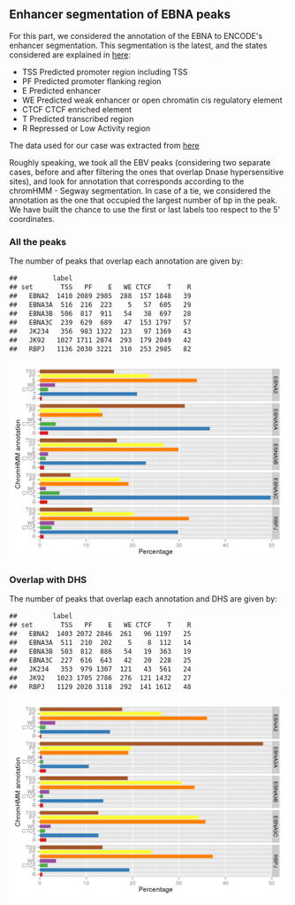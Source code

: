 
## Enhancer segmentation of EBNA peaks

For this part, we considered the annotation of the EBNA to ENCODE's
enhancer segmentation. This segmentation is the latest, and the states
considered are explained in
[here](https://genome.ucsc.edu/cgi-bin/hgTrackUi?g=wgEncodeAwgSegmentation&db=hg19):

- TSS	Predicted promoter region including TSS
- PF	Predicted promoter flanking region
- E		Predicted enhancer
- WE	Predicted weak enhancer or open chromatin cis regulatory element
- CTCF	CTCF enriched element
- T		Predicted transcribed region
- R		Repressed or Low Activity region




The data used for our case was extracted from
[here](https://www.encodeproject.org/datasets/ENCSR212BHV/)

Roughly speaking, we took all the EBV peaks (considering two separate
cases, before and after filtering the ones that overlap Dnase
hypersensitive sites), and look for annotation that corresponds
according to the chromHMM - Segway segmentation. In case of a tie, we
considered the annotation as the one that occupied the largest number
of bp in the peak. We have built the chance to use the first or last
labels too respect to the 5' coordinates.



### All the peaks



The number of peaks that overlap each annotation are given by:


```
##         label
## set       TSS   PF    E   WE CTCF    T    R
##   EBNA2  1410 2089 2985  288  157 1848   39
##   EBNA3A  516  216  223    5   57  605   29
##   EBNA3B  506  817  911   54   38  697   28
##   EBNA3C  239  629  689   47  153 1797   57
##   JK234   356  983 1322  123   97 1369   43
##   JK92   1027 1711 2874  293  179 2049   42
##   RBPJ   1136 2030 3221  310  253 2985   82
```

![plot of chunk barplot](../figures/chromHMM_Segway/barplot-1.png) 

### Overlap with DHS



The number of peaks that overlap each annotation and DHS are given by:


```
##         label
## set       TSS   PF    E   WE CTCF    T    R
##   EBNA2  1403 2072 2846  261   96 1197   25
##   EBNA3A  511  210  202    5    8  112   14
##   EBNA3B  503  812  886   54   19  363   19
##   EBNA3C  227  616  643   42   20  228   25
##   JK234   353  979 1307  121   43  561   24
##   JK92   1023 1705 2786  276  121 1432   27
##   RBPJ   1129 2020 3118  292  141 1612   48
```

![plot of chunk barplotDnase](../figures/chromHMM_Segway/barplotDnase-1.png) 


